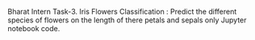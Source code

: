 Bharat Intern 
Task-3. Iris Flowers Classification :
Predict the different species of flowers on the length of there petals and sepals only Jupyter notebook code.
